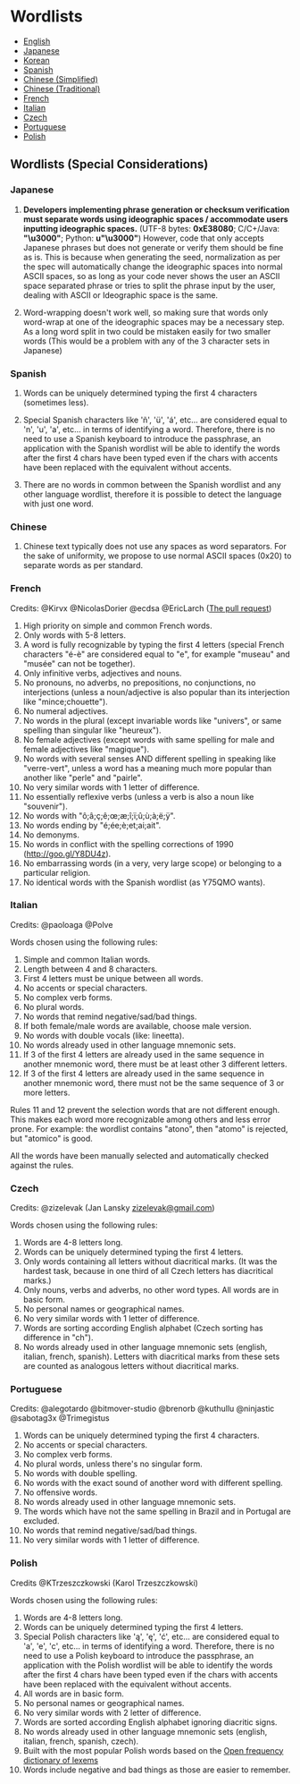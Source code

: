 # Wordlists

* [English](english.txt)
* [Japanese](japanese.txt)
* [Korean](korean.txt)
* [Spanish](spanish.txt)
* [Chinese (Simplified)](chinese_simplified.txt)
* [Chinese (Traditional)](chinese_traditional.txt)
* [French](french.txt)
* [Italian](italian.txt)
* [Czech](czech.txt)
* [Portuguese](portuguese.txt)
* [Polish](polish.txt)


## Wordlists (Special Considerations)

### Japanese

1. **Developers implementing phrase generation or checksum verification must separate words using ideographic spaces / accommodate users inputting ideographic spaces.**
(UTF-8 bytes: **0xE38080**; C/C+/Java: **"\u3000"**; Python: **u"\u3000"**)
However, code that only accepts Japanese phrases but does not generate or verify them should be fine as is.
This is because when generating the seed, normalization as per the spec will
automatically change the ideographic spaces into normal ASCII spaces, so as long as your code never shows the user an ASCII space
separated phrase or tries to split the phrase input by the user, dealing with ASCII or Ideographic space is the same.

2. Word-wrapping doesn't work well, so making sure that words only word-wrap at one of the
ideographic spaces may be a necessary step. As a long word split in two could be mistaken easily
for two smaller words (This would be a problem with any of the 3 character sets in Japanese)

### Spanish

1. Words can be uniquely determined typing the first 4 characters (sometimes less).

2. Special Spanish characters like 'ñ', 'ü', 'á', etc... are considered equal to 'n', 'u', 'a', etc... in terms of identifying a word. Therefore, there is no need to use a Spanish keyboard to introduce the passphrase, an application with the Spanish wordlist will be able to identify the words after the first 4 chars have been typed even if the chars with accents have been replaced with the equivalent without accents.

3. There are no words in common between the Spanish wordlist and any other language wordlist, therefore it is possible to detect the language with just one word.

### Chinese

1. Chinese text typically does not use any spaces as word separators. For the sake of
uniformity, we propose to use normal ASCII spaces (0x20) to separate words as per standard.

### French

Credits: @Kirvx @NicolasDorier @ecdsa @EricLarch
([The pull request](https://github.com/bitcoin/bips/issues/152))

1.  High priority on simple and common French words.
2.  Only words with 5-8 letters.
3.  A word is fully recognizable by typing the first 4 letters (special French characters "é-è" are considered equal to "e", for example "museau" and "musée" can not be together).
4.  Only infinitive verbs, adjectives and nouns.
5.  No pronouns, no adverbs, no prepositions, no conjunctions, no interjections (unless a noun/adjective is also popular than its interjection like "mince;chouette").
6.  No numeral adjectives.
7.  No words in the plural (except invariable words like "univers", or same spelling than singular like "heureux").
8.  No female adjectives (except words with same spelling for male and female adjectives like "magique").
9.  No words with several senses AND different spelling in speaking like "verre-vert", unless a word has a meaning much more popular than another like "perle" and "pairle".
10. No very similar words with 1 letter of difference.
11. No essentially reflexive verbs (unless a verb is also a noun like "souvenir").
12. No words with "ô;â;ç;ê;œ;æ;î;ï;û;ù;à;ë;ÿ".
13. No words ending by "é;ée;è;et;ai;ait".
14. No demonyms.
15. No words in conflict with the spelling corrections of 1990 (http://goo.gl/Y8DU4z).
16. No embarrassing words (in a very, very large scope) or belonging to a particular religion.
17. No identical words with the Spanish wordlist (as Y75QMO wants).

### Italian

Credits: @paoloaga @Polve

Words chosen using the following rules:

1. Simple and common Italian words.
2. Length between 4 and 8 characters.
3. First 4 letters must be unique between all words.
4. No accents or special characters.
5. No complex verb forms.
6. No plural words.
7. No words that remind negative/sad/bad things.
8. If both female/male words are available, choose male version.
9. No words with double vocals (like: lineetta).
10. No words already used in other language mnemonic sets.
11. If 3 of the first 4 letters are already used in the same sequence in another mnemonic word, there must be at least other 3 different letters.
12. If 3 of the first 4 letters are already used in the same sequence in another mnemonic word, there must not be the same sequence of 3 or more letters.

Rules 11 and 12 prevent the selection words that are not different enough. This makes each word more recognizable among others and less error prone. For example: the wordlist contains "atono", then "atomo" is rejected, but "atomico" is good.

All the words have been manually selected and automatically checked against the rules.

### Czech

Credits: @zizelevak (Jan Lansky zizelevak@gmail.com)

Words chosen using the following rules:

1.  Words are 4-8 letters long.
2.  Words can be uniquely determined typing the first 4 letters.
3.  Only words containing all letters without diacritical marks. (It was the hardest task, because in one third of all Czech letters has diacritical marks.)
4.  Only nouns, verbs and adverbs, no other word types. All words are in basic form.
5.  No personal names or geographical names.
6.  No very similar words with 1 letter of difference.
7. Words are sorting according English alphabet (Czech sorting has difference in "ch").
8.  No words already used in other language mnemonic sets (english, italian, french, spanish). Letters with diacritical marks from these sets are counted as analogous  letters without diacritical marks.

### Portuguese

Credits: @alegotardo @bitmover-studio @brenorb @kuthullu @ninjastic @sabotag3x @Trimegistus

1. Words can be uniquely determined typing the first 4 characters.
2. No accents or special characters.
3. No complex verb forms.
4. No plural words, unless there's no singular form.
5. No words with double spelling.
6. No words with the exact sound of another word with different spelling.
7. No offensive words.
8. No words already used in other language mnemonic sets.
9. The words which have not the same spelling in Brazil and in Portugal are excluded.
10. No words that remind negative/sad/bad things.
11. No very similar words with 1 letter of difference.

### Polish

Credits @KTrzeszczkowski (Karol Trzeszczkowski)

Words chosen using the following rules:

1. Words are 4-8 letters long.
2. Words can be uniquely determined typing the first 4 letters.
3. Special Polish characters like 'ą', 'ę', 'ć', etc... are considered equal to 'a', 'e', 'c', etc... in terms of identifying a word. Therefore, there is no need to use a Polish keyboard to introduce the passphrase, an application with the Polish wordlist will be able to identify the words after the first 4 chars have been typed even if the chars with accents have been replaced with the equivalent without accents.
4. All words are in basic form.
5. No personal names or geographical names.
6. No very similar words with 2 letter of difference.
7. Words are sorted according English alphabet ignoring diacritic signs.
8. No words already used in other language mnemonic sets (english, italian, french, spanish, czech).
9. Built with the most popular Polish words based on the [Open frequency dictionary of lexems](https://web.archive.org/web/20091116122442/http://www.open-dictionaries.com/slownikfrleks.pdf)
10. Words include negative and bad things as those are easier to remember.
